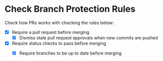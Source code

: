 # Check Branch Protection Rules

Check how PRs works with checking the rules below:

- [x] Require a pull request before merging
  - [x] Dismiss stale pull request approvals when new commits are pushed
- [x] Require status checks to pass before merging
  - [x] Require branches to be up to date before merging

